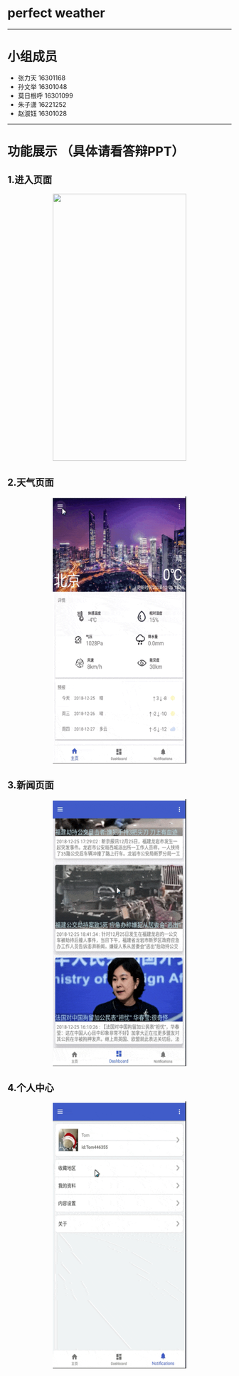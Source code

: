 # **perfect weather**

----------

# 小组成员 
+ 张力天      16301168 
+ 孙文举      16301048
+ 莫日根呼    16301099
+ 朱子潇      16221252
+ 赵淑钰		 16301028

----------

# 功能展示 （具体请看答辩PPT）
## 1.进入页面

<div align="center">
<img src="/screenShot/0.gif" height="600" width="300" >
</div>

## 2.天气页面

<div align="center">
<img src="/screenShot/1.gif" height="600" width="300" >
</div>

## 3.新闻页面

<div align="center">
<img src="/screenShot/2.gif" height="600" width="300" >
</div>

## 4.个人中心

<div align="center">
<img src="/screenShot/3.gif" height="600" width="300" >
</div>
